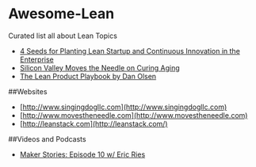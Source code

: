 # Awesome-Lean
Curated list all about Lean Topics

 - [4 Seeds for Planting Lean Startup and Continuous Innovation in the Enterprise](http://www.movestheneedle.com/4-seeds-for-planting-lean-startup-and-continuous-innovation-in-the-enterprise/)
 - [Silicon Valley Moves the Needle on Curing Aging](http://www.singingdogllc.com/980/lean-startup-breakthrough-innovation-in-large-enterprises/)
 - [The Lean Product Playbook by Dan Olsen](http://www.slideshare.net/dan_o/the-lean-product-playbook-by-dan-olsen-48299947)

##Websites
 - [http://www.singingdogllc.com](http://www.singingdogllc.com)
 - [http://www.movestheneedle.com](http://www.movestheneedle.com)
 - [http://leanstack.com](http://leanstack.com/)

##Videos and Podcasts
 - [Maker Stories: Episode 10 w/ Eric Ries](https://overcast.fm/+BowsiYJIA)

